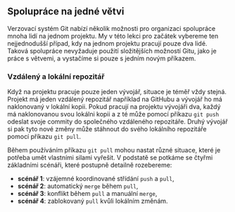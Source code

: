 ## Spolupráce na jedné větvi

Verzovací systém Git nabízí několik možnosti pro organizaci spolupráce mnoha lidí na jednom projektu. My v této lekci pro začátek vybereme ten nejjednodušší případ, kdy na jednom projektu pracují pouze dva lidé. Taková spolupráce nevyžaduje použití složitějších možností Gitu, jako je práce s větvemi, a vystačíme si pouze s jedním novým příkazem.

### Vzdálený a lokální repozitář

Když na projektu pracuje pouze jeden vývojář, situace je téměř vždy stejná. Projekt má jeden vzdálený repozitář například na GitHubu a vývojář ho má naklonovaný v lokální kopii. Pokud pracují na projektu vývojáři dva, každý má naklonovanou svou lokálni kopii a z té může pomocí příkazu `git push` odeslat svoje commity do společného vzdáleného repozitáře. Druhý vývojář si pak tyto nové změny může stáhnout do svého lokálního repozitáře pomocí příkazu `git pull`.

Během používáním příkazu `git pull` mohou nastat různé situace, které je potřeba umět vlastními silami vyřešit. V podstatě se potkáme se čtyřmi základními scénáři, které postupně detailně rozebereme:

- **scénář 1**: vzájemné koordinované střídání `push` a `pull`,
- **scénář 2**: automatický `merge` během `pull`,
- **scénář 3**: konflikt během `pull` a manuální `merge`,
- **scénář 4**: zablokovaný `pull` kvůli lokálním změnám.
